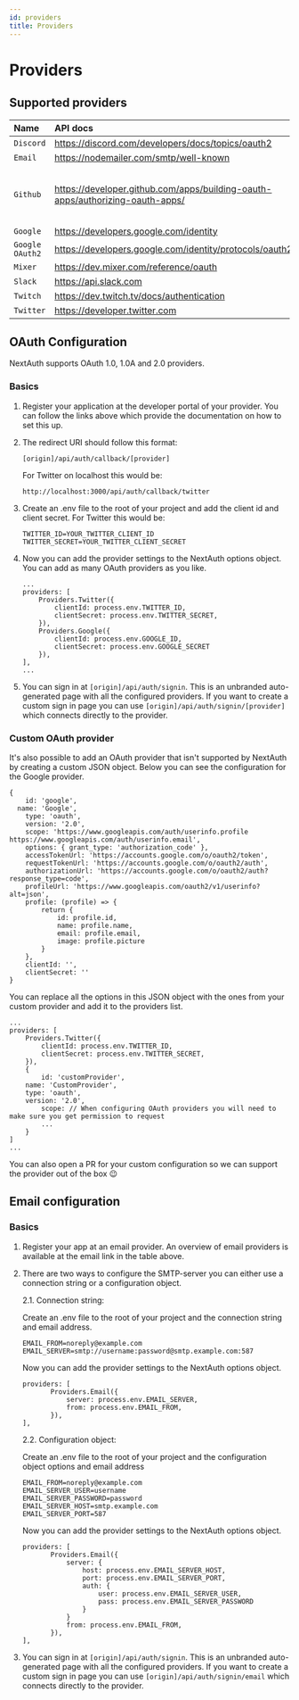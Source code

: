 ```yaml
---
id: providers
title: Providers
---
```


# Providers

## Supported providers

| Name                 | API docs                                                          | App configuration                           | Notes               
| :------------------- | :-------------------------------------------------------| :------------------------------------------|:---------------------------- 
| `Discord`            |  https://discord.com/developers/docs/topics/oauth2			 | https://discord.com/developers/applications|
| `Email`              |  https://nodemailer.com/smtp/well-known                 | 																				    |
| `Github`       	     |  https://developer.github.com/apps/building-oauth-apps/authorizing-oauth-apps/                       | https://github.com/settings/apps/    | Allows only one callback URL       
| `Google`             |  https://developers.google.com/identity                 | https://console.developers.google.com/apis/credentials                                            |
| `Google OAuth2`      |  https://developers.google.com/identity/protocols/oauth2| https://console.developers.google.com/apis/credentials                           |
| `Mixer`              |  https://dev.mixer.com/reference/oauth                  | https://mixer.com/lab/oauth               |
| `Slack`              |  https://api.slack.com                                  | https://api.slack.com/apps                 |
| `Twitch`             |  https://dev.twitch.tv/docs/authentication              | https://dev.twitch.tv/console/apps          |                	
| `Twitter`            |  https://developer.twitter.com                          | https://developer.twitter.com/en/apps       |

## OAuth Configuration

NextAuth supports OAuth 1.0, 1.0A and 2.0 providers.

### Basics

1. Register your application at the developer portal of your provider. You can follow the links above which provide the documentation on how to set this up.
2. The redirect URI should follow this format:
	```
	[origin]/api/auth/callback/[provider]
	```
	For Twitter on localhost this would be:
	```
	http://localhost:3000/api/auth/callback/twitter
	```
3. Create an .env file to the root of your project and add the client id and client secret. For Twitter this would be:

	```
	TWITTER_ID=YOUR_TWITTER_CLIENT_ID
	TWITTER_SECRET=YOUR_TWITTER_CLIENT_SECRET
	```

4. Now you can add the provider settings to the NextAuth options object. You can add as many OAuth providers as you like. 
	```
	...
	providers: [
		Providers.Twitter({
			clientId: process.env.TWITTER_ID,
			clientSecret: process.env.TWITTER_SECRET,
		}),
		Providers.Google({
			clientId: process.env.GOOGLE_ID,
			clientSecret: process.env.GOOGLE_SECRET
		}),
	],
	...
	```
5. You can sign in at `[origin]/api/auth/signin`. This is an unbranded auto-generated page with all the configured providers. If you want to create a custom sign in page you can use `[origin]/api/auth/signin/[provider]` which connects directly to the provider.

### Custom OAuth provider

It's also possible to add an OAuth provider that isn't supported by NextAuth by creating a custom JSON object. Below you can see the configuration for the Google provider.
```
{
	id: 'google',
  name: 'Google',
	type: 'oauth',
	version: '2.0',
	scope: 'https://www.googleapis.com/auth/userinfo.profile https://www.googleapis.com/auth/userinfo.email',
	options: { grant_type: 'authorization_code' },
	accessTokenUrl: 'https://accounts.google.com/o/oauth2/token',
	requestTokenUrl: 'https://accounts.google.com/o/oauth2/auth',
	authorizationUrl: 'https://accounts.google.com/o/oauth2/auth?response_type=code',
	profileUrl: 'https://www.googleapis.com/oauth2/v1/userinfo?alt=json',
	profile: (profile) => {
		return {
			id: profile.id,
			name: profile.name,
			email: profile.email,
			image: profile.picture
		}
	},
	clientId: '',
	clientSecret: ''
}
```
You can replace all the options in this JSON object with the ones from your custom provider and add it to the providers list.

```
...
providers: [
	Providers.Twitter({
		clientId: process.env.TWITTER_ID,
		clientSecret: process.env.TWITTER_SECRET,
	}),
	{
		id: 'customProvider',
  	name: 'CustomProvider',
  	type: 'oauth',
  	version: '2.0',
		scope: // When configuring OAuth providers you will need to make sure you get permission to request
		...
	}
]
...
```

You can also open a PR for your custom configuration so we can support the provider out of the box 😉

## Email configuration

### Basics

1. Register your app at an email provider. An overview of email providers is available at the email link in the table above.
2. There are two ways to configure the SMTP-server you can either use a connection string or a configuration object.
   
    2.1. Connection string:
		
   Create an .env file to the root of your project and the connection string and email address.
	 ```
	 EMAIL_FROM=noreply@example.com
	 EMAIL_SERVER=smtp://username:password@smtp.example.com:587
	 ```
	 Now you can add the provider settings to the NextAuth options object.

	 ```
	 providers: [
			Providers.Email({
				server: process.env.EMAIL_SERVER, 
				from: process.env.EMAIL_FROM,
			}),
  	],
	 ```

    2.2. Configuration object:
		
   Create an .env file to the root of your project and the configuration object options and email address
	 ```
	 EMAIL_FROM=noreply@example.com
	 EMAIL_SERVER_USER=username
	 EMAIL_SERVER_PASSWORD=password
	 EMAIL_SERVER_HOST=smtp.example.com
	 EMAIL_SERVER_PORT=587
	 ```
	 Now you can add the provider settings to the NextAuth options object.
	 ```
	 providers: [
			Providers.Email({
				server: {
					host: process.env.EMAIL_SERVER_HOST,
					port: process.env.EMAIL_SERVER_PORT,
					auth: {
						user: process.env.EMAIL_SERVER_USER,
						pass: process.env.EMAIL_SERVER_PASSWORD
					}
				}
				from: process.env.EMAIL_FROM,
			}),
  	],
	 ```
3. You can sign in at `[origin]/api/auth/signin`. This is an unbranded auto-generated page with all the configured providers. If you want to create a custom sign in page you can use `[origin]/api/auth/signin/email` which connects directly to the provider.
	

